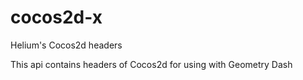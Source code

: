# cocos2d-x
Helium's Cocos2d headers

This api contains headers of Cocos2d for using with Geometry Dash
